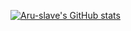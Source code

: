 [![Aru-slave's GitHub stats](https://github-readme-stats.vercel.app/api?username=Aru-slave)](https://github.com/anuraghazra/github-readme-stats)

